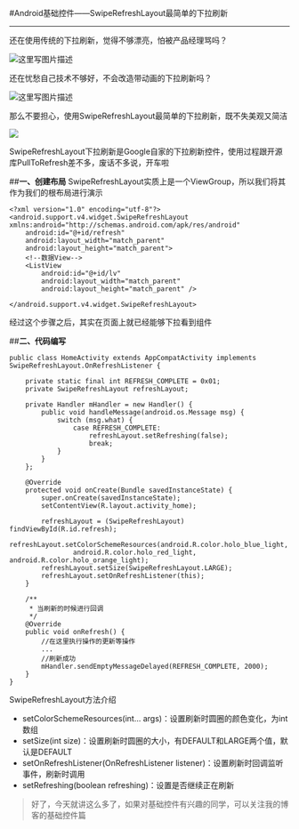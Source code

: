 #Android基础控件——SwipeRefreshLayout最简单的下拉刷新


----------
还在使用传统的下拉刷新，觉得不够漂亮，怕被产品经理骂吗？

![这里写图片描述](http://img.blog.csdn.net/20161127173636096)

还在忧愁自己技术不够好，不会改造带动画的下拉刷新吗？

![这里写图片描述](http://img.blog.csdn.net/20161127173719237)

那么不要担心，使用SwipeRefreshLayout最简单的下拉刷新，既不失美观又简洁

![](http://img.blog.csdn.net/20161127174035316)

SwipeRefreshLayout下拉刷新是Google自家的下拉刷新控件，使用过程跟开源库PullToRefresh差不多，废话不多说，开车啦

##**一、创建布局**
SwipeRefreshLayout实质上是一个ViewGroup，所以我们将其作为我们的根布局进行演示

```
<?xml version="1.0" encoding="utf-8"?>
<android.support.v4.widget.SwipeRefreshLayout xmlns:android="http://schemas.android.com/apk/res/android"
    android:id="@+id/refresh"
    android:layout_width="match_parent"
    android:layout_height="match_parent">
    <!--数据View-->
    <ListView
        android:id="@+id/lv"
        android:layout_width="match_parent"
        android:layout_height="match_parent" />

</android.support.v4.widget.SwipeRefreshLayout>
```
经过这个步骤之后，其实在页面上就已经能够下拉看到组件

##**二、代码编写**

```
public class HomeActivity extends AppCompatActivity implements SwipeRefreshLayout.OnRefreshListener {

    private static final int REFRESH_COMPLETE = 0x01;
    private SwipeRefreshLayout refreshLayout;

    private Handler mHandler = new Handler() {
        public void handleMessage(android.os.Message msg) {
            switch (msg.what) {
                case REFRESH_COMPLETE:
                    refreshLayout.setRefreshing(false);
                    break;
            }
        }
    };

    @Override
    protected void onCreate(Bundle savedInstanceState) {
        super.onCreate(savedInstanceState);
        setContentView(R.layout.activity_home);

        refreshLayout = (SwipeRefreshLayout) findViewById(R.id.refresh);
        refreshLayout.setColorSchemeResources(android.R.color.holo_blue_light,
                android.R.color.holo_red_light, android.R.color.holo_orange_light);
        refreshLayout.setSize(SwipeRefreshLayout.LARGE);
        refreshLayout.setOnRefreshListener(this);
    }
	
	/**
     * 当刷新的时候进行回调
     */
    @Override
    public void onRefresh() {
        //在这里执行操作的更新等操作
        ...
        //刷新成功
        mHandler.sendEmptyMessageDelayed(REFRESH_COMPLETE, 2000);
    }
}
```
SwipeRefreshLayout方法介绍

* setColorSchemeResources(int... args)：设置刷新时圆圈的颜色变化，为int数组
* setSize(int size)：设置刷新时圆圈的大小，有DEFAULT和LARGE两个值，默认是DEFAULT
* setOnRefreshListener(OnRefreshListener listener)：设置刷新时回调监听事件，刷新时调用
* setRefreshing(boolean refreshing)：设置是否继续正在刷新

>好了，今天就讲这么多了，如果对基础控件有兴趣的同学，可以关注我的博客的基础控件篇